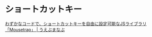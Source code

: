 # ショートカットキー

[わずかなコードで、ショートカットキーを自由に設定可能なJSライブラリ「Mousetrap」 | うえぶまなぶ](http://masatolan.com/programming/mousetrap/)